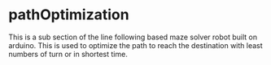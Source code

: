 # pathOptimization
This is a sub section of the line following based maze solver robot built on arduino. This is used to optimize the path to reach the destination with least numbers of turn or in shortest time.

